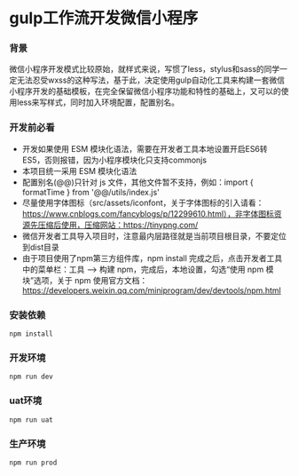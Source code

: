 # gulp工作流开发微信小程序
### 背景
微信小程序开发模式比较原始，就样式来说，写惯了less，stylus和sass的同学一定无法忍受wxss的这种写法，基于此，决定使用gulp自动化工具来构建一套微信小程序开发的基础模板，在完全保留微信小程序功能和特性的基础上，又可以的使用less来写样式，同时加入环境配置，配置别名。
### 开发前必看
- 开发如果使用 ESM 模块化语法，需要在开发者工具本地设置开启ES6转ES5，否则报错，因为小程序模块化只支持commonjs
- 本项目统一采用 ESM 模块化语法
- 配置别名(@@)只针对 js 文件，其他文件暂不支持，例如：import { formatTime } from '@@/utils/index.js'
- 尽量使用字体图标（src/assets/iconfont，关于字体图标的引入请看：https://www.cnblogs.com/fancyblogs/p/12299610.html），非字体图标资源先压缩后使用，压缩网站：https://tinypng.com/
- 微信开发者工具导入项目时，注意最内层路径就是当前项目根目录，不要定位到dist目录
- 由于项目使用了npm第三方组件库，npm install 完成之后，点击开发者工具中的菜单栏：工具 --> 构建 npm，完成后，本地设置，勾选“使用 npm 模块”选项，关于 npm 使用官方文档：https://developers.weixin.qq.com/miniprogram/dev/devtools/npm.html
### 安装依赖
```
npm install
```
### 开发环境
```
npm run dev
```
### uat环境
```
npm run uat
```
### 生产环境
```
npm run prod
```